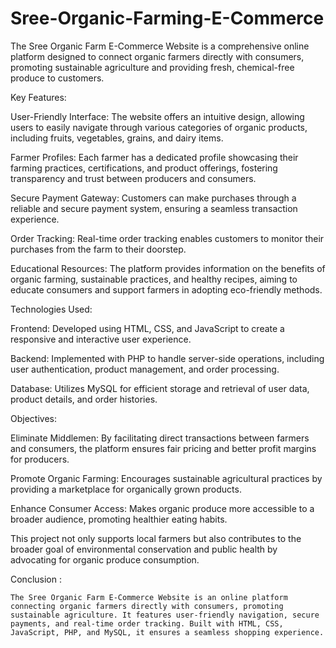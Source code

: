 # Sree-Organic-Farming-E-Commerce

The Sree Organic Farm E-Commerce Website is a comprehensive online platform designed to connect organic farmers directly with consumers, promoting sustainable agriculture and providing fresh, chemical-free produce to customers.

Key Features:

User-Friendly Interface: The website offers an intuitive design, allowing users to easily navigate through various categories of organic products, including fruits, vegetables, grains, and dairy items.

Farmer Profiles: Each farmer has a dedicated profile showcasing their farming practices, certifications, and product offerings, fostering transparency and trust between producers and consumers.

Secure Payment Gateway: Customers can make purchases through a reliable and secure payment system, ensuring a seamless transaction experience.

Order Tracking: Real-time order tracking enables customers to monitor their purchases from the farm to their doorstep.

Educational Resources: The platform provides information on the benefits of organic farming, sustainable practices, and healthy recipes, aiming to educate consumers and support farmers in adopting eco-friendly methods.

Technologies Used:

Frontend: Developed using HTML, CSS, and JavaScript to create a responsive and interactive user experience.

Backend: Implemented with PHP to handle server-side operations, including user authentication, product management, and order processing.

Database: Utilizes MySQL for efficient storage and retrieval of user data, product details, and order histories.

Objectives:

Eliminate Middlemen: By facilitating direct transactions between farmers and consumers, the platform ensures fair pricing and better profit margins for producers.

Promote Organic Farming: Encourages sustainable agricultural practices by providing a marketplace for organically grown products.

Enhance Consumer Access: Makes organic produce more accessible to a broader audience, promoting healthier eating habits.

This project not only supports local farmers but also contributes to the broader goal of environmental conservation and public health by advocating for organic produce consumption.

Conclusion : 

    The Sree Organic Farm E-Commerce Website is an online platform connecting organic farmers directly with consumers, promoting sustainable agriculture. It features user-friendly navigation, secure payments, and real-time order tracking. Built with HTML, CSS, JavaScript, PHP, and MySQL, it ensures a seamless shopping experience.

